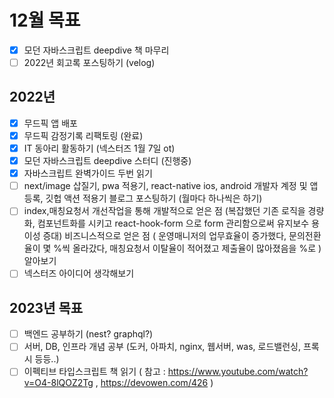 # 12월 목표
- [x] 모던 자바스크립트 deepdive 책 마무리
- [ ] 2022년 회고록 포스팅하기 (velog)

## 2022년
- [x] 무드픽 앱 배포
- [x] 무드픽 감정기록 리팩토링 (완료)
- [x] IT 동아리 활동하기 (넥스터즈 1월 7일 ot)
- [x] 모던 자바스크립트 deepdive 스터디 (진행중)
- [x] 자바스크립트 완벽가이드 두번 읽기
- [ ] next/image 삽질기, pwa 적용기, react-native ios, android 개발자 계정 및 앱 등록, 깃헙 액션 적용기 블로그 포스팅하기 (월마다 하나씩은 하기)
- [ ] index,매칭요청서 개선작업을 통해 개발적으로 얻은 점 (복잡했던 기존 로직을 경량화, 컴포넌트화를 시키고 react-hook-form 으로 form 관리함으로써 유지보수 용이성 증대) 비즈니스적으로 얻은 점 ( 운영매니저의 업무효율이 증가했다, 문의전환율이 몇 %씩 올라갔다, 매칭요청서 이탈율이 적어졌고 제출율이 많아졌음을 %로 ) 알아보기
- [ ] 넥스터즈 아이디어 생각해보기

## 2023년 목표
- [ ] 백엔드 공부하기 (nest? graphql?)
- [ ] 서버, DB, 인프라 개념 공부 (도커, 아파치, nginx, 웹서버, was, 로드밸런싱, 프록시 등등..)
- [ ] 이펙티브 타입스크립트 책 읽기 ( 참고 : https://www.youtube.com/watch?v=O4-8lQOZ2Tg , https://devowen.com/426 )
